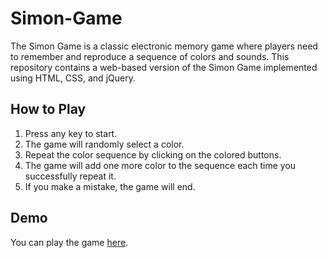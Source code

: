 # Simon-Game

The Simon Game is a classic electronic memory game where players need to remember and reproduce a sequence of colors and sounds. This repository contains a web-based version of the Simon Game implemented using HTML, CSS, and jQuery.

## How to Play

1. Press any key to start.
2. The game will randomly select a color.
3. Repeat the color sequence by clicking on the colored buttons.
4. The game will add one more color to the sequence each time you successfully repeat it.
5. If you make a mistake, the game will end.

## Demo

You can play the game [here](https://AkshayS734.github.io/simon-game/).

